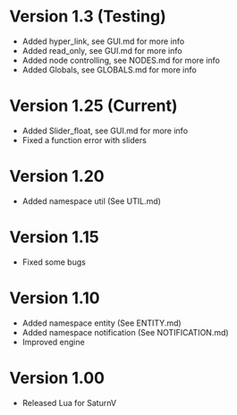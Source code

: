 # Version 1.3 (Testing)
- Added hyper_link, see GUI.md for more info
- Added read_only, see GUI.md for more info
- Added node controlling, see NODES.md for more info
- Added Globals, see GLOBALS.md for more info


# Version 1.25 (Current)
- Added Slider_float, see GUI.md for more info
- Fixed a function error with sliders

# Version 1.20
- Added namespace util (See UTIL.md)


# Version 1.15
- Fixed some bugs


# Version 1.10
- Added namespace entity (See ENTITY.md)
- Added namespace notification (See NOTIFICATION.md)
- Improved engine

# Version 1.00
- Released Lua for SaturnV
